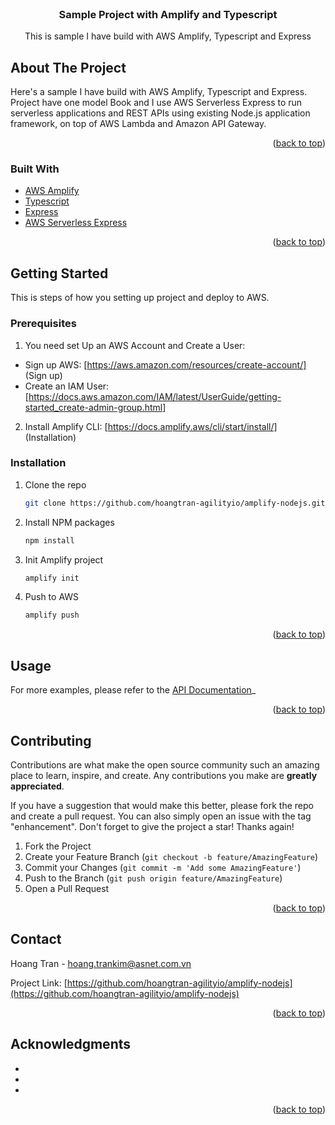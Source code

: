 
<!-- PROJECT LOGO -->
<br />
<div align="center">
<h3 align="center">Sample Project with Amplify and Typescript</h3>

  <p align="center">
    This is sample I have build with AWS Amplify, Typescript and Express
  </p>
</div>

<!-- ABOUT THE PROJECT -->
## About The Project

Here's a sample I have build with AWS Amplify, Typescript and Express. Project have one model Book and I use AWS Serverless Express to run serverless applications and REST APIs using existing Node.js application framework, on top of AWS Lambda and Amazon API Gateway.

<p align="right">(<a href="#top">back to top</a>)</p>

### Built With

* [AWS Amplify](https://docs.amplify.aws/)
* [Typescript](https://www.typescriptlang.org/)
* [Express](https://expressjs.com/)
* [AWS Serverless Express](https://www.npmjs.com/package/aws-serverless-express/)

<p align="right">(<a href="#top">back to top</a>)</p>



<!-- GETTING STARTED -->
## Getting Started

This is steps of how you setting up project and deploy to AWS.

### Prerequisites

1. You need set Up an AWS Account and Create a User: 
* Sign up AWS: [https://aws.amazon.com/resources/create-account/] (Sign up)
* Create an IAM User: [https://docs.aws.amazon.com/IAM/latest/UserGuide/getting-started_create-admin-group.html] 

2. Install Amplify CLI:
[https://docs.amplify.aws/cli/start/install/] (Installation)

### Installation

1. Clone the repo
   ```sh
   git clone https://github.com/hoangtran-agilityio/amplify-nodejs.git
   ```
2. Install NPM packages
   ```sh
   npm install
   ```
3. Init Amplify project
   ```sh
   amplify init
   ```
4. Push to AWS
   ```sh
   amplify push
   ```

<p align="right">(<a href="#top">back to top</a>)</p>


<!-- USAGE EXAMPLES -->
## Usage

For more examples, please refer to the [API Documentation](https://docs.google.com/document/d/1hTzgOOYwBvUjaMo6P1EcAADf4bxGyXE0Tlf-oTNaKSA/edit?usp=sharing)_

<p align="right">(<a href="#top">back to top</a>)</p>


<!-- CONTRIBUTING -->
## Contributing

Contributions are what make the open source community such an amazing place to learn, inspire, and create. Any contributions you make are **greatly appreciated**.

If you have a suggestion that would make this better, please fork the repo and create a pull request. You can also simply open an issue with the tag "enhancement".
Don't forget to give the project a star! Thanks again!

1. Fork the Project
2. Create your Feature Branch (`git checkout -b feature/AmazingFeature`)
3. Commit your Changes (`git commit -m 'Add some AmazingFeature'`)
4. Push to the Branch (`git push origin feature/AmazingFeature`)
5. Open a Pull Request

<p align="right">(<a href="#top">back to top</a>)</p>

<!-- CONTACT -->
## Contact

Hoang Tran - hoang.trankim@asnet.com.vn

Project Link: [https://github.com/hoangtran-agilityio/amplify-nodejs](https://github.com/hoangtran-agilityio/amplify-nodejs)

<p align="right">(<a href="#top">back to top</a>)</p>

<!-- ACKNOWLEDGMENTS -->
## Acknowledgments

* []()
* []()
* []()

<p align="right">(<a href="#top">back to top</a>)</p>